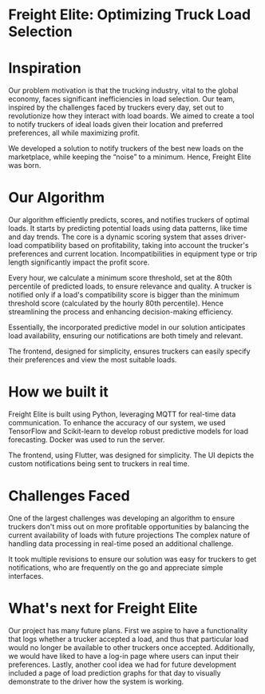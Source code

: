 # Freight Elite: Optimizing Truck Load Selection
# Inspiration
Our problem motivation is that the trucking industry, vital to the global economy, faces significant inefficiencies in load selection. Our team, inspired by the challenges faced by truckers every day, set out to revolutionize how they interact with load boards. We aimed to create a tool to notify truckers of ideal loads given their location and preferred preferences, all while maximizing profit.

We developed a solution to notify truckers of the best new loads on the marketplace, while keeping the “noise” to a minimum. Hence, Freight Elite was born.

# Our Algorithm
Our algorithm efficiently predicts, scores, and notifies truckers of optimal loads. It starts by predicting potential loads using data patterns, like time and day trends. The core is a dynamic scoring system that asses driver-load compatibility based on profitability, taking into account the trucker's preferences and current location. Incompatibilities in equipment type or trip length significantly impact the profit score.

Every hour, we calculate a minimum score threshold, set at the 80th percentile of predicted loads, to ensure relevance and quality. A trucker is notified only if a load's compatibility score is bigger than the minimum threshold score (calculated by the hourly 80th percentile). Hence streamlining the process and enhancing decision-making efficiency.

Essentially, the incorporated predictive model in our solution anticipates load availability, ensuring our notifications are both timely and relevant.

The frontend, designed for simplicity, ensures truckers can easily specify their preferences and view the most suitable loads.

# How we built it
Freight Elite is built using Python, leveraging MQTT for real-time data communication. To enhance the accuracy of our system, we used TensorFlow and Scikit-learn to develop robust predictive models for load forecasting. Docker was used to run the server.

The frontend, using Flutter, was designed for simplicity. The UI depicts the custom notifications being sent to truckers in real time.

# Challenges Faced
One of the largest challenges was developing an algorithm to ensure truckers don't miss out on more profitable opportunities by balancing the current availability of loads with future projections The complex nature of handling data processing in real-time posed an additional challenge.

It took multiple revisions to ensure our solution was easy for truckers to get notifications, who are frequently on the go and appreciate simple interfaces.

# What's next for Freight Elite
Our project has many future plans. First we aspire to have a functionality that logs whether a trucker accepted a load, and thus that particular load would no longer be available to other truckers once accepted. Additionally, we would have liked to have a log-in page where users can input their preferences. Lastly, another cool idea we had for future development included a page of load prediction graphs for that day to visually demonstrate to the driver how the system is working.
